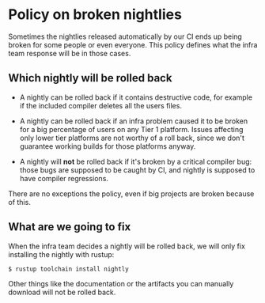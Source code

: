 # Policy on broken nightlies

Sometimes the nightlies released automatically by our CI ends up being broken
for some people or even everyone. This policy defines what the infra team
response will be in those cases.

## Which nightly will be rolled back

* A nightly can be rolled back if it contains destructive code, for
  example if the included compiler deletes all the users files.

* A nightly can be rolled back if an infra problem caused it to be broken for a
  big percentage of users on any Tier 1 platform. Issues affecting only lower
  tier platforms are not worthy of a roll back, since we don't guarantee working
  builds for those platforms anyway.

* A nightly will **not** be rolled back if it's broken by a critical compiler
  bug: those bugs are supposed to be caught by CI, and nightly is supposed to
  have compiler regressions.

There are no exceptions the policy, even if big projects are broken because of
this.

## What are we going to fix

When the infra team decides a nightly will be rolled back, we will only fix
installing the nightly with rustup:

```
$ rustup toolchain install nightly
```

Other things like the documentation or the artifacts you can manually download
will not be rolled back.
